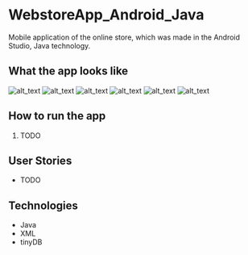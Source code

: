 # WebstoreApp_Android_Java
Mobile application of the online store, which was made in the Android Studio, Java technology.

## What the app looks like
![alt_text](https://github.com/MarunowskiJan/WebstoreApp_Android_Java/blob/main/screenshots/Java_Homepage.png)
![alt_text](https://github.com/MarunowskiJan/WebstoreApp_Android_Java/blob/main/screenshots/MainPage.png)
![alt_text](https://github.com/MarunowskiJan/WebstoreApp_Android_Java/blob/main/screenshots/MainPageScrolledDown.png)
![alt_text](https://github.com/MarunowskiJan/WebstoreApp_Android_Java/blob/main/screenshots/Product_details.png)
![alt_text](https://github.com/MarunowskiJan/WebstoreApp_Android_Java/blob/main/screenshots/ShoppingCartPage.png)
![alt_text](https://github.com/MarunowskiJan/WebstoreApp_Android_Java/blob/main/screenshots/IncreasingQuantityOfProduct.png)

## How to run the app
1. TODO

## User Stories
- TODO

## Technologies
- Java
- XML
- tinyDB


